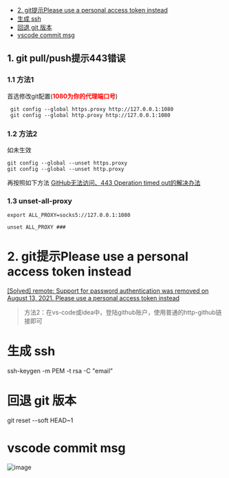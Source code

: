 - [2. git提示Please use a personal access token instead](#2-git提示please-use-a-personal-access-token-instead)
- [生成 ssh](#生成-ssh)
- [回退 git 版本](#回退-git-版本)
- [vscode commit msg](#vscode-commit-msg)

<!-- # 一.常见问题 -->

## 1. git pull/push提示443错误
### 1.1 方法1
首选修改git配置(<b style='color:red'>1080为你的代理端口号</b>)
```
 git config --global https.proxy http://127.0.0.1:1080
 git config --global http.proxy http://127.0.0.1:1080
```

### 1.2 方法2
如未生效
```
git config --global --unset https.proxy
git config --global --unset http.proxy
```
再按照如下方法
[GitHub无法访问、443 Operation timed out的解决办法](https://juejin.cn/post/6844904193170341896)

### 1.3 unset-all-proxy
```
export ALL_PROXY=socks5://127.0.0.1:1080

unset ALL_PROXY ###
```


# 2. git提示Please use a personal access token instead
[[Solved] remote: Support for password authentication was removed on August 13, 2021. Please use a personal access token instead](https://exerror.com/remote-support-for-password-authentication-was-removed-on-august-13-2021-please-use-a-personal-access-token-instead/)

> 方法2：在vs-code或idea中，登陆github账户，使用普通的http-github链接即可

# 生成 ssh
 ssh-keygen -m PEM -t rsa -C "email"  

# 回退 git 版本
git reset --soft HEAD~1

# vscode commit msg
![image](https://user-images.githubusercontent.com/37357447/180382244-bafdc0a8-af43-4cb0-a908-abae03ccdb31.png)

